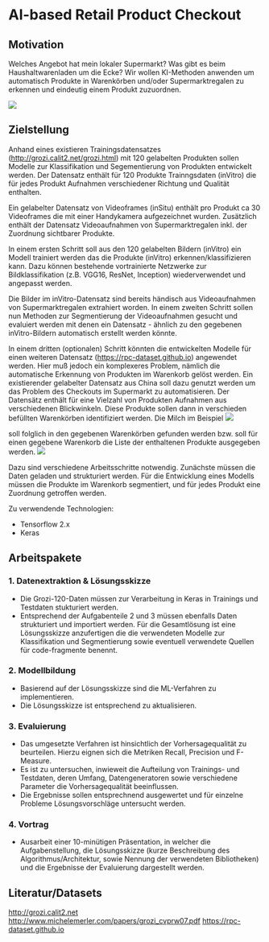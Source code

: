 # AI-based Retail Product Checkout

## Motivation

Welches Angebot hat mein lokaler Supermarkt? Was gibt es beim Haushaltwarenladen um die Ecke? 
Wir wollen KI-Methoden anwenden um automatisch Produkte in Warenkörben und/oder Supermarktregalen zu erkennen und eindeutig einem Produkt zuzuordnen. 

![](https://miro.medium.com/max/9792/0*6QW9G6q0pNSTz6AR)

## Zielstellung

Anhand eines existieren Trainingsdatensatzes (http://grozi.calit2.net/grozi.html) mit 120 gelabelten Produkten sollen Modelle zur Klassifikation und Segementierung von Produkten entwickelt werden.
Der Datensatz enthält für 120 Produkte Trainngsdaten (inVitro) die für jedes Produkt Aufnahmen verschiedener Richtung und Qualität enthalten.

Ein gelabelter Datensatz von Videoframes (inSitu) enthält pro Produkt ca 30 Videoframes die mit einer Handykamera aufgezeichnet wurden.
Zusätzlich enthält der Datensatz Videoaufnahmen von Supermarktregalen inkl. der Zuordnung sichtbarer Produkte.

In einem ersten Schritt soll aus den 120 gelabelten Bildern (inVitro) ein Modell trainiert werden das die Produkte (inVitro) erkennen/klassifizieren kann.
Dazu können bestehende vortrainierte Netzwerke zur Bildklassifikation (z.B. VGG16, ResNet, Inception) wiederverwendet und angepasst werden.

Die Bilder im inVitro-Datensatz sind bereits händisch aus Videoaufnahmen von Supermarktregalen extrahiert worden.
In einem zweiten Schritt sollen nun Methoden zur Segmentierung der Videoaufnahmen gesucht und evaluiert werden mit denen ein Datensatz - ähnlich zu den gegebenen inVitro-Bildern automatisch erstellt werden könnte.

In einem dritten (optionalen) Schritt könnten die entwickelten Modelle für einen weiteren Datensatz (https://rpc-dataset.github.io) angewendet werden.
Hier muß jedoch ein komplexeres Problem, nämlich die automatische Erkennung von Produkten im Warenkorb gelöst werden. 
Ein existierender gelabelter Datensatz aus China soll dazu genutzt werden um das Problem des Checkouts im Supermarkt zu automatisieren. Der Datensätz enthält für eine Vielzahl von Produkten Aufnahmen aus verschiedenen Blickwinkeln. Diese Produkte sollen dann in verschieden befüllten Warenkörben identifiziert werden. 
Die Milch im Beispiel
![](https://rpc-dataset.github.io/imgs/rpc-dataset.png)

soll folglich in den gegebenen Warenkörben gefunden werden bzw. soll für einen gegebene Warenkorb die Liste der enthaltenen Produkte ausgegeben werden.
![](https://rpc-dataset.github.io/imgs/test.png)

Dazu sind verschiedene Arbeitsschritte notwendig. 
Zunächste müssen die Daten geladen und strukturiert werden.
Für die Entwicklung eines Modells müssen die Produkte im Warenkorb segmentiert, und für jedes Produkt eine Zuordnung getroffen werden. 

Zu verwendende Technologien:
- Tensorflow 2.x
- Keras

## Arbeitspakete

### 1. Datenextraktion & Lösungsskizze
- Die Grozi-120-Daten müssen zur Verarbeitung in Keras in Trainings und Testdaten stukturiert werden. 
- Entsprechend der Aufgabenteile 2 und 3 müssen ebenfalls Daten strukturiert und importiert werden.
Für die Gesamtlösung ist eine Lösungsskizze anzufertigen die die verwendeten Modelle zur Klassifikation und Segmentierung sowie eventuell verwendete Quellen für code-fragmente benennt.

### 2. Modellbildung
- Basierend auf der Lösungsskizze sind die ML-Verfahren zu implementieren. 
- Die Lösungsskizze ist entsprechend zu aktualisieren.

### 3. Evaluierung
- Das umgesetzte Verfahren ist hinsichtlich der Vorhersagequalität zu beurteilen. Hierzu eignen sich die Metriken Recall, Precision und F-Measure.
- Es ist zu untersuchen, inwieweit die Aufteilung von Trainings- und Testdaten, deren Umfang, Datengeneratoren sowie verschiedene Parameter die Vorhersagequalität beeinflussen.
- Die Ergebnisse sollen entsprechnend ausgewertet und für einzelne Probleme Lösungsvorschläge untersucht werden.

### 4. Vortrag
- Ausarbeit einer 10-minütigen Präsentation, in welcher die Aufgabenstellung, die Lösungsskizze (kurze Beschreibung des Algorithmus/Architektur, sowie Nennung der verwendeten Bibliotheken) und die Ergebnisse der Evaluierung dargestellt werden. 


## Literatur/Datasets

http://grozi.calit2.net
http://www.michelemerler.com/papers/grozi_cvprw07.pdf
https://rpc-dataset.github.io
